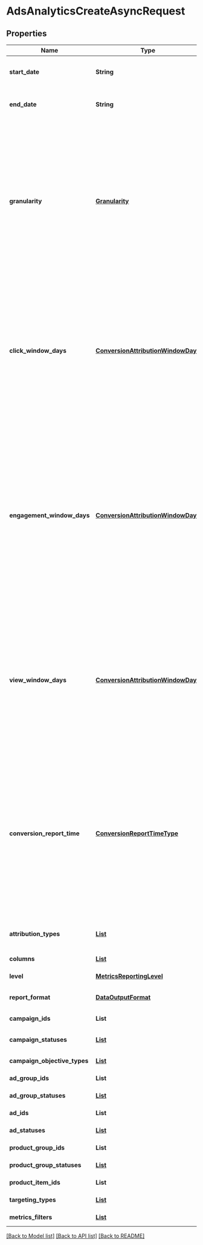 # AdsAnalyticsCreateAsyncRequest
## Properties

| Name | Type | Description | Notes |
|------------ | ------------- | ------------- | -------------|
| **start\_date** | **String** | Metric report start date (UTC). Format: YYYY-MM-DD | [default to null] |
| **end\_date** | **String** | Metric report end date (UTC). Format: YYYY-MM-DD | [default to null] |
| **granularity** | [**Granularity**](Granularity.md) | TOTAL - metrics are aggregated over the specified date range.&lt;br&gt; DAY - metrics are broken down daily.&lt;br&gt; HOUR - metrics are broken down hourly.&lt;br&gt;WEEKLY - metrics are broken down weekly.&lt;br&gt;MONTHLY - metrics are broken down monthly | [default to null] |
| **click\_window\_days** | [**ConversionAttributionWindowDays**](ConversionAttributionWindowDays.md) | Number of days to use as the conversion attribution window for a pin click action. Applies to Pinterest Tag conversion metrics. Prior conversion tags use their defined attribution windows. If not specified, defaults to &#x60;30&#x60; days. | [optional] [default to 30] |
| **engagement\_window\_days** | [**ConversionAttributionWindowDays**](ConversionAttributionWindowDays.md) | Number of days to use as the conversion attribution window for an engagement action. Engagements include saves, closeups, link clicks, and carousel card swipes. Applies to Pinterest Tag conversion metrics. Prior conversion tags use their defined attribution windows. If not specified, defaults to &#x60;30&#x60; days. | [optional] [default to 30] |
| **view\_window\_days** | [**ConversionAttributionWindowDays**](ConversionAttributionWindowDays.md) | Number of days to use as the conversion attribution window for a view action. Applies to Pinterest Tag conversion metrics. Prior conversion tags use their defined attribution windows. If not specified, defaults to &#x60;1&#x60; day. | [optional] [default to 1] |
| **conversion\_report\_time** | [**ConversionReportTimeType**](ConversionReportTimeType.md) | The date by which the conversion metrics returned from this endpoint will be reported. There are two dates associated with a conversion event: the date that the user interacted with the ad, and the date that the user completed a conversion event. | [optional] [default to TIME_OF_AD_ACTION] |
| **attribution\_types** | [**List**](ConversionReportAttributionType.md) | List of types of attribution for the conversion report | [optional] [default to null] |
| **columns** | [**List**](ReportingColumnAsync.md) | Metric and entity columns | [default to null] |
| **level** | [**MetricsReportingLevel**](MetricsReportingLevel.md) | Level of the report | [default to null] |
| **report\_format** | [**DataOutputFormat**](DataOutputFormat.md) | Specification for formatting report data | [optional] [default to JSON] |
| **campaign\_ids** | **List** | List of campaign ids | [optional] [default to null] |
| **campaign\_statuses** | [**List**](CampaignSummaryStatus.md) | List of status values for filtering | [optional] [default to null] |
| **campaign\_objective\_types** | [**List**](ObjectiveType.md) | List of values for filtering | [optional] [default to null] |
| **ad\_group\_ids** | **List** | List of ad group ids | [optional] [default to null] |
| **ad\_group\_statuses** | [**List**](AdGroupSummaryStatus.md) | List of values for filtering | [optional] [default to null] |
| **ad\_ids** | **List** | List of ad ids | [optional] [default to null] |
| **ad\_statuses** | [**List**](PinPromotionSummaryStatus.md) | List of values for filtering | [optional] [default to null] |
| **product\_group\_ids** | **List** | List of product group ids | [optional] [default to null] |
| **product\_group\_statuses** | [**List**](ProductGroupSummaryStatus.md) | List of values for filtering | [optional] [default to null] |
| **product\_item\_ids** | **List** | List of product item ids | [optional] [default to null] |
| **targeting\_types** | [**List**](AdsAnalyticsTargetingType.md) | List of targeting types | [optional] [default to null] |
| **metrics\_filters** | [**List**](AdsAnalyticsMetricsFilter.md) | List of metrics filters | [optional] [default to null] |

[[Back to Model list]](../README.md#documentation-for-models) [[Back to API list]](../README.md#documentation-for-api-endpoints) [[Back to README]](../README.md)

